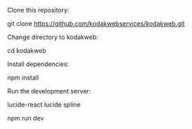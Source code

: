 Clone this repository:



git clone https://github.com/kodakwebservices/kodakweb.git

Change directory to kodakweb:



cd kodakweb

Install dependencies:



npm install

Run the development server:

lucide-react
lucide spline 

npm run dev
